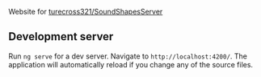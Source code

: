 Website for [turecross321/SoundShapesServer](https://github.com/turecross321/SoundShapesServer)

## Development server

Run `ng serve` for a dev server. Navigate to `http://localhost:4200/`. The application will automatically reload if you change any of the source files.

